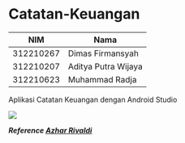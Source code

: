 # Catatan-Keuangan

| NIM | Nama |
| - | - |
| 312210267 | Dimas Firmansyah |
| 312210207 | Aditya Putra Wijaya |
| 312210623 | Muhammad Radja |

Aplikasi Catatan Keuangan dengan Android Studio

<img src="https://blogger.googleusercontent.com/img/b/R29vZ2xl/AVvXsEhLpUIYBKhuvDnbG28fF1Enis9RXI0sPLS0T1vTqf85geQPZ90v9NaxJmllk6B2LGq6CWT6SUOlc4ldkghx2lrl-_HSxmSbUedL5abrbFZVyBGyAQfxwdafk97s1Z4ADz8kINPpyjj2iWFcfqbTngoV3pGgf4vcVV93RvzUXvHCIRYmset7z9eqYgEVKA/s1280/Tutorial%20Membuat%20Aplikasi%20Catatan%20Keuangan%20dengan%20Android%20Studio.png" data-canonical-src="https://blogger.googleusercontent.com/img/b/R29vZ2xl/AVvXsEhLpUIYBKhuvDnbG28fF1Enis9RXI0sPLS0T1vTqf85geQPZ90v9NaxJmllk6B2LGq6CWT6SUOlc4ldkghx2lrl-_HSxmSbUedL5abrbFZVyBGyAQfxwdafk97s1Z4ADz8kINPpyjj2iWFcfqbTngoV3pGgf4vcVV93RvzUXvHCIRYmset7z9eqYgEVKA/s1280/Tutorial%20Membuat%20Aplikasi%20Catatan%20Keuangan%20dengan%20Android%20Studio.png" style="max-width:100%;">

***Reference [Azhar Rivaldi](https://rivaldi48.blogspot.com/)***
